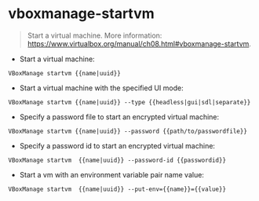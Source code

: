 # vboxmanage-startvm

> Start a virtual machine.
> More information: <https://www.virtualbox.org/manual/ch08.html#vboxmanage-startvm>.

- Start a virtual machine:

`VBoxManage startvm {{name|uuid}}`

- Start a virtual machine with the specified UI mode:

`VBoxManage startvm {{name|uuid}} --type {{headless|gui|sdl|separate}}`

- Specify a password file to start an encrypted virtual machine:

`VBoxManage startvm {{name|uuid}} --password {{path/to/passwordfile}}`

- Specify a password id to start an encrypted virtual machine:

`VBoxManage startvm  {{name|uuid}} --password-id {{passwordid}}`

- Start a vm with an environment variable pair name value:

`VBoxManage startvm  {{name|uuid}} --put-env={{name}}={{value}}`

